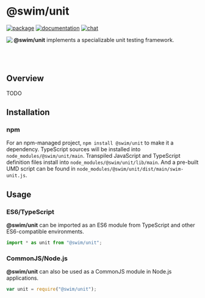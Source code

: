 # @swim/unit

[![package](https://img.shields.io/npm/v/@swim/unit.svg)](https://www.npmjs.com/package/@swim/unit)
[![documentation](https://img.shields.io/badge/doc-TypeDoc-blue.svg)](https://docs.swimos.org/js/latest/modules/_swim_unit.html)
[![chat](https://img.shields.io/badge/chat-Gitter-green.svg)](https://gitter.im/swimos/community)

<a href="https://www.swimos.org"><img src="https://docs.swimos.org/readme/marlin-blue.svg" align="left"></a>

**@swim/unit** implements a specializable unit testing framework.<br><br><br><br>

## Overview

TODO

## Installation

### npm

For an npm-managed project, `npm install @swim/unit` to make it a dependency.
TypeScript sources will be installed into `node_modules/@swim/unit/main`.
Transpiled JavaScript and TypeScript definition files install into
`node_modules/@swim/unit/lib/main`.  And a pre-built UMD script can
be found in `node_modules/@swim/unit/dist/main/swim-unit.js`.

## Usage

### ES6/TypeScript

**@swim/unit** can be imported as an ES6 module from TypeScript and other
ES6-compatible environments.

```typescript
import * as unit from "@swim/unit";
```

### CommonJS/Node.js

**@swim/unit** can also be used as a CommonJS module in Node.js applications.

```javascript
var unit = require("@swim/unit");
```
